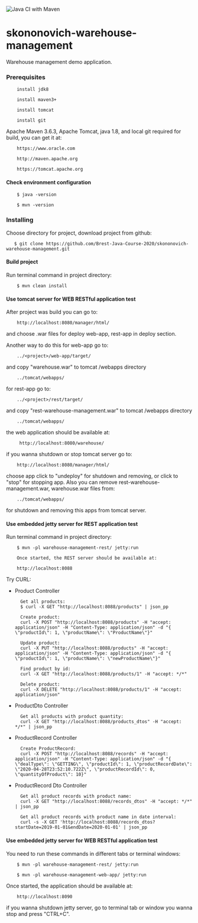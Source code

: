 ![Java CI with Maven](https://github.com/Brest-Java-Course-2020/skononovich-warehouse-management/workflows/Java%20CI%20with%20Maven/badge.svg)
# skononovich-warehouse-management
Warehouse management demo application.

### Prerequisites

        install jdk8

        install maven3+
        
        install tomcat

        install git

Apache Maven 3.6.3, Apache Tomcat, java 1.8, and local git required for build,
you can get it at:

        https://www.oracle.com

        http://maven.apache.org

        https://tomcat.apache.org
        
#### Check environment configuration

        $ java -version

        $ mvn -version        

### Installing
Choose directory for project, download project from github:
 
       $ git clone https://github.com/Brest-Java-Course-2020/skononovich-warehouse-management.git

#### Build project
Run terminal command in project directory:

        $ mvn clean install

#### Use tomcat server for WEB RESTful application test
   After project was build you can go to:
   
        http://localhost:8080/manager/html/
        
   and choose .war files for deploy web-app, rest-app in deploy section. 
   
   Another way to do this for web-app go to: 
        
        ../<project>/web-app/target/
        
   and copy "warehouse.war" to tomcat /webapps directory
        
        ../tomcat/webapps/
        
   for rest-app go to:
          
        ../<project>/rest/target/
          
   and copy "rest-warehouse-management.war" to tomcat /webapps directory
          
        ../tomcat/webapps/
        
   the web application should be available at:
        
         http://localhost:8080/warehouse/
         
   if you wanna shutdown or stop tomcat server go to:
   
        http://localhost:8080/manager/html/
   
   choose app click to "undeploy" for shutdown and removing, or click to "stop" for stopping app.
   Also you can remove rest-warehouse-management.war, warehouse.war files from:
        
        ../tomcat/webapps/
        
   for shutdown and removing this apps from tomcat server.

#### Use embedded jetty server for REST application test
   Run terminal command in project directory:

        $ mvn -pl warehouse-management-rest/ jetty:run

        Once started, the REST server should be available at:

        http://localhost:8088        

Try CURL:
- Product Controller

        Get all products:
        $ curl -X GET "http://localhost:8088/products" | json_pp
        
        Create product:
        curl -X POST "http://localhost:8088/products" -H "accept: application/json" -H "Content-Type: application/json" -d "{ \"productId\": 1, \"productName\": \"ProductName\"}"
        
        Update product:
        curl -X PUT "http://localhost:8088/products" -H "accept: application/json" -H "Content-Type: application/json" -d "{ \"productId\": 1, \"productName\": \"newProductName\"}"
        
        Find product by id:
        curl -X GET "http://localhost:8088/products/1" -H "accept: */*"
        
        Delete product:
        curl -X DELETE "http://localhost:8088/products/1" -H "accept: application/json"

- ProductDto Controller
        
        Get all products with product quantity:
        curl -X GET "http://localhost:8088/products_dtos" -H "accept: */*" | json_pp
        
- ProductRecord Controller
        
        Create ProductRecord:
        curl -X POST "http://localhost:8088/records" -H "accept: application/json" -H "Content-Type: application/json" -d "{ \"dealType\": \"GETTING\", \"productId\": 1, \"productRecordDate\": \"2020-04-28T23:52:10.722Z\", \"productRecordId\": 0, \"quantityOfProduct\": 10}"
        
- ProductRecord Dto Controller
        
        Get all product records with product name:
        curl -X GET "http://localhost:8088/records_dtos" -H "accept: */*" | json_pp
        
        Get all product records with product name in date interval:
        curl -s -X GET 'http://localhost:8088/records_dtos?startDate=2019-01-01&endDate=2020-01-01' | json_pp
        
#### Use embedded jetty server for WEB RESTful application test
You need to run these commands in different tabs or terminal windows:
        
        $ mvn -pl warehouse-management-rest/ jetty:run

        $ mvn -pl warehouse-management-web-app/ jetty:run

   Once started, the application should be available at:

        http://localhost:8090

   if you wanna shutdown jetty server, go to terminal tab or window
   you wanna stop and press "CTRL+C".